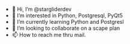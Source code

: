- 👋 Hi, I’m @stargliderdev
- 👀 I’m interested in Python, Postgresql, PyQt5
- 🌱 I’m currently learning Python and Postgresl
- 💞️ I’m looking to collaborate on a scape plan
- 📫 How to reach me thru mail.

<!---
stargliderdev/stargliderdev is a ✨ special ✨ repository because its `README.md` (this file) appears on your GitHub profile.
You can click the Preview link to take a look at your changes.
--->
